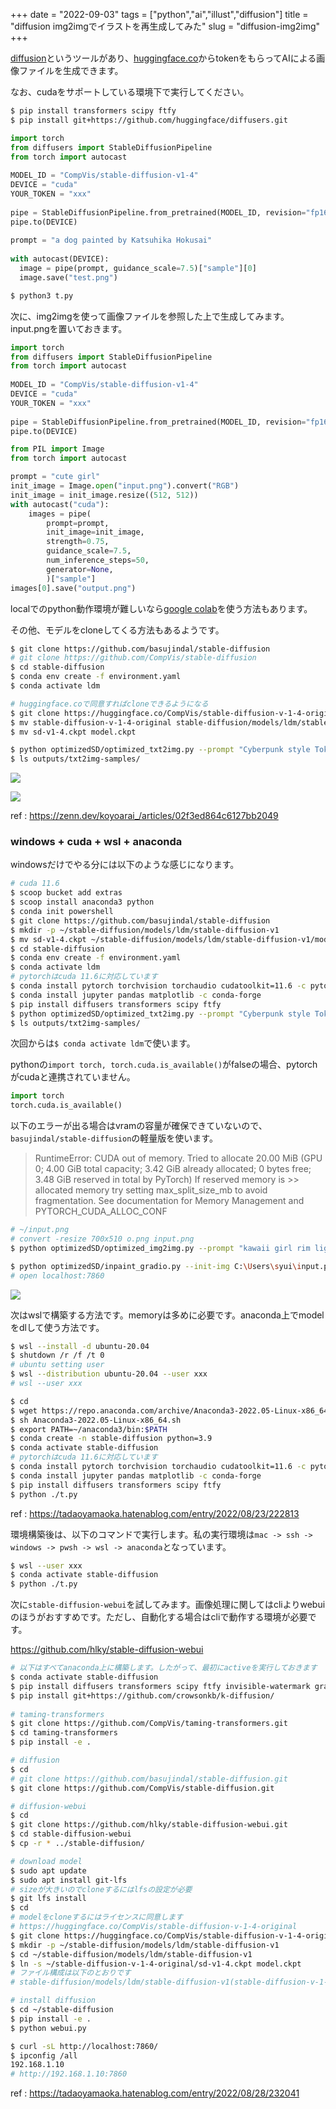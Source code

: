 +++
date = "2022-09-03"
tags = ["python","ai","illust","diffusion"]
title = "diffusion img2imgでイラストを再生成してみた"
slug = "diffusion-img2img"
+++

[diffusion](https://github.com/huggingface/diffusers)というツールがあり、[huggingface.co](https://huggingface.co/)からtokenをもらってAIによる画像ファイルを生成できます。

なお、cudaをサポートしている環境下で実行してください。

```sh
$ pip install transformers scipy ftfy
$ pip install git+https://github.com/huggingface/diffusers.git
```

```python:t.py
import torch
from diffusers import StableDiffusionPipeline
from torch import autocast
 
MODEL_ID = "CompVis/stable-diffusion-v1-4"
DEVICE = "cuda"
YOUR_TOKEN = "xxx"
 
pipe = StableDiffusionPipeline.from_pretrained(MODEL_ID, revision="fp16", torch_dtype=torch.float16, use_auth_token=YOUR_TOKEN)
pipe.to(DEVICE)
 
prompt = "a dog painted by Katsuhika Hokusai"
 
with autocast(DEVICE):
  image = pipe(prompt, guidance_scale=7.5)["sample"][0]
  image.save("test.png")
```

```sh
$ python3 t.py
```

次に、img2imgを使って画像ファイルを参照した上で生成してみます。input.pngを置いておきます。

```python:tt.py
import torch
from diffusers import StableDiffusionPipeline
from torch import autocast
 
MODEL_ID = "CompVis/stable-diffusion-v1-4"
DEVICE = "cuda"
YOUR_TOKEN = "xxx"
 
pipe = StableDiffusionPipeline.from_pretrained(MODEL_ID, revision="fp16", torch_dtype=torch.float16, use_auth_token=YOUR_TOKEN)
pipe.to(DEVICE)

from PIL import Image
from torch import autocast

prompt = "cute girl"
init_image = Image.open("input.png").convert("RGB")
init_image = init_image.resize((512, 512))
with autocast("cuda"):
    images = pipe(
        prompt=prompt,
        init_image=init_image,
        strength=0.75,
        guidance_scale=7.5,
        num_inference_steps=50,
        generator=None,
        )["sample"]
images[0].save("output.png")
```

localでのpython動作環境が難しいなら[google colab](https://colab.research.google.com)を使う方法もあります。

その他、モデルをcloneしてくる方法もあるようです。

```sh
$ git clone https://github.com/basujindal/stable-diffusion
# git clone https://github.com/CompVis/stable-diffusion
$ cd stable-diffusion
$ conda env create -f environment.yaml
$ conda activate ldm

# huggingface.coで同意すればcloneできるようになる 
$ git clone https://huggingface.co/CompVis/stable-diffusion-v-1-4-original
$ mv stable-diffusion-v-1-4-original stable-diffusion/models/ldm/stable-diffusion-v1
$ mv sd-v1-4.ckpt model.ckpt 

$ python optimizedSD/optimized_txt2img.py --prompt "Cyberpunk style Tokyo landscape" --H 512 --W 512 --seed 27 --n_iter 2 --n_samples 10 --ddim_steps 50
$ ls outputs/txt2img-samples/

```

![](https://raw.githubusercontent.com/syui/img/master/other/diffusion-img2img-0001.png)

![](https://raw.githubusercontent.com/syui/img/master/other/diffusion-img2img-0002.png)

ref : https://zenn.dev/koyoarai_/articles/02f3ed864c6127bb2049

### windows + cuda + wsl + anaconda

windowsだけでやる分には以下のような感じになります。

```sh
# cuda 11.6
$ scoop bucket add extras
$ scoop install anaconda3 python
$ conda init powershell
$ git clone https://github.com/basujindal/stable-diffusion
$ mkdir -p ~/stable-diffusion/models/ldm/stable-diffusion-v1
$ mv sd-v1-4.ckpt ~/stable-diffusion/models/ldm/stable-diffusion-v1/model.ckpt
$ cd stable-diffusion
$ conda env create -f environment.yaml
$ conda activate ldm
# pytorchはcuda 11.6に対応しています
$ conda install pytorch torchvision torchaudio cudatoolkit=11.6 -c pytorch -c conda-forge
$ conda install jupyter pandas matplotlib -c conda-forge
$ pip install diffusers transformers scipy ftfy
$ python optimizedSD/optimized_txt2img.py --prompt "Cyberpunk style Tokyo landscape" --H 512 --W 512 --seed 27 --n_iter 2 --n_samples 10 --ddim_steps 50
$ ls outputs/txt2img-samples/
```

次回からは`$ conda activate ldm`で使います。

pythonの`import torch, torch.cuda.is_available()`がfalseの場合、pytorchがcudaと連携されていません。

```py:test.py
import torch
torch.cuda.is_available()
```

以下のエラーが出る場合はvramの容量が確保できていないので、`basujindal/stable-diffusion`の軽量版を使います。

> RuntimeError: CUDA out of memory. Tried to allocate 20.00 MiB (GPU 0; 4.00 GiB total capacity; 3.42 GiB already allocated; 0 bytes free; 3.48 GiB reserved in total by PyTorch) If reserved memory is >> allocated memory try setting max_split_size_mb to avoid fragmentation.  See documentation for Memory Management and PYTORCH_CUDA_ALLOC_CONF

```sh
# ~/input.png
# convert -resize 700x510 o.png input.png
$ python optimizedSD/optimized_img2img.py --prompt "kawaii girl rim light" --init-img C:\Users\syui\input.png --strength 0.2 --n_iter 2 --n_samples 2 --H 300 --W 230

$ python optimizedSD/inpaint_gradio.py --init-img C:\Users\syui\input.png
# open localhost:7860
```

![](https://raw.githubusercontent.com/syui/img/master/other/diffusion-img2img-0003.png)

次はwslで構築する方法です。memoryは多めに必要です。anaconda上でmodelをdlして使う方法です。

```sh
$ wsl --install -d ubuntu-20.04
$ shutdown /r /f /t 0
# ubuntu setting user
$ wsl --distribution ubuntu-20.04 --user xxx
# wsl --user xxx

$ cd
$ wget https://repo.anaconda.com/archive/Anaconda3-2022.05-Linux-x86_64.sh
$ sh Anaconda3-2022.05-Linux-x86_64.sh
$ export PATH=~/anaconda3/bin:$PATH
$ conda create -n stable-diffusion python=3.9
$ conda activate stable-diffusion
# pytorchはcuda 11.6に対応しています
$ conda install pytorch torchvision torchaudio cudatoolkit=11.6 -c pytorch -c conda-forge
$ conda install jupyter pandas matplotlib -c conda-forge
$ pip install diffusers transformers scipy ftfy
$ python ./t.py
```

ref : https://tadaoyamaoka.hatenablog.com/entry/2022/08/23/222813

環境構築後は、以下のコマンドで実行します。私の実行環境は`mac -> ssh -> windows -> pwsh -> wsl -> anaconda`となっています。

```sh
$ wsl --user xxx
$ conda activate stable-diffusion
$ python ./t.py
```

次に`stable-diffusion-webui`を試してみます。画像処理に関してはcliよりwebuiのほうがおすすめです。ただし、自動化する場合はcliで動作する環境が必要です。

https://github.com/hlky/stable-diffusion-webui

```sh
# 以下はすべてanaconda上に構築します。したがって、最初にactiveを実行しておきます
$ conda activate stable-diffusion
$ pip install diffusers transformers scipy ftfy invisible-watermark gradio pynvml omegaconf pytorch_lightning
$ pip install git+https://github.com/crowsonkb/k-diffusion/
 
# taming-transformers	
$ git clone https://github.com/CompVis/taming-transformers.git
$ cd taming-transformers
$ pip install -e .

# diffusion
$ cd
# git clone https://github.com/basujindal/stable-diffusion.git
$ git clone https://github.com/CompVis/stable-diffusion.git

# diffusion-webui
$ cd
$ git clone https://github.com/hlky/stable-diffusion-webui.git
$ cd stable-diffusion-webui
$ cp -r * ../stable-diffusion/

# download model
$ sudo apt update
$ sudo apt install git-lfs
# sizeが大きいのでcloneするにはlfsの設定が必要
$ git lfs install
$ cd
# modelをcloneするにはライセンスに同意します
# https://huggingface.co/CompVis/stable-diffusion-v-1-4-original
$ git clone https://huggingface.co/CompVis/stable-diffusion-v-1-4-original
$ mkdir -p ~/stable-diffusion/models/ldm/stable-diffusion-v1
$ cd ~/stable-diffusion/models/ldm/stable-diffusion-v1
$ ln -s ~/stable-diffusion-v-1-4-original/sd-v1-4.ckpt model.ckpt
# ファイル構成は以下のとおりです
# stable-diffusion/models/ldm/stable-diffusion-v1(stable-diffusion-v-1-4-original)/model.ckpt

# install diffusion
$ cd ~/stable-diffusion
$ pip install -e .
$ python webui.py

$ curl -sL http://localhost:7860/
$ ipconfig /all
192.168.1.10
# http://192.168.1.10:7860
```

ref : https://tadaoyamaoka.hatenablog.com/entry/2022/08/28/232041
